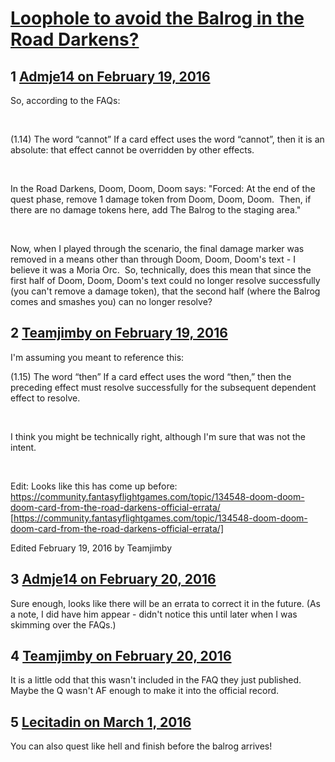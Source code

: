 # [Loophole to avoid the Balrog in the Road Darkens?](https://community.fantasyflightgames.com/topic/203137-loophole-to-avoid-the-balrog-in-the-road-darkens/)

## 1 [Admje14 on February 19, 2016](https://community.fantasyflightgames.com/topic/203137-loophole-to-avoid-the-balrog-in-the-road-darkens/?do=findComment&comment=2062126)

So, according to the FAQs:

 

(1.14) The word “cannot” If a card effect uses the word “cannot”, then it is an absolute: that effect cannot be overridden by other effects.

 

In the Road Darkens, Doom, Doom, Doom says: "Forced: At the end of the quest phase, remove 1 damage token from Doom, Doom, Doom.  Then, if there are no damage tokens here, add The Balrog to the staging area." 

 

Now, when I played through the scenario, the final damage marker was removed in a means other than through Doom, Doom, Doom's text - I believe it was a Moria Orc.  So, technically, does this mean that since the first half of Doom, Doom, Doom's text could no longer resolve successfully (you can't remove a damage token), that the second half (where the Balrog comes and smashes you) can no longer resolve?

## 2 [Teamjimby on February 19, 2016](https://community.fantasyflightgames.com/topic/203137-loophole-to-avoid-the-balrog-in-the-road-darkens/?do=findComment&comment=2062144)

I'm assuming you meant to reference this:

(1.15) The word “then”
If a card effect uses the word “then,” then the preceding effect must resolve successfully for the subsequent dependent effect to resolve.

 

I think you might be technically right, although I'm sure that was not the intent.

 

Edit: Looks like this has come up before: https://community.fantasyflightgames.com/topic/134548-doom-doom-doom-card-from-the-road-darkens-official-errata/ [https://community.fantasyflightgames.com/topic/134548-doom-doom-doom-card-from-the-road-darkens-official-errata/]

Edited February 19, 2016 by Teamjimby

## 3 [Admje14 on February 20, 2016](https://community.fantasyflightgames.com/topic/203137-loophole-to-avoid-the-balrog-in-the-road-darkens/?do=findComment&comment=2062227)

Sure enough, looks like there will be an errata to correct it in the future. (As a note, I did have him appear - didn't notice this until later when I was skimming over the FAQs.)

## 4 [Teamjimby on February 20, 2016](https://community.fantasyflightgames.com/topic/203137-loophole-to-avoid-the-balrog-in-the-road-darkens/?do=findComment&comment=2062273)

It is a little odd that this wasn't included in the FAQ they just published.  Maybe the Q wasn't AF enough to make it into the official record.

## 5 [Lecitadin on March 1, 2016](https://community.fantasyflightgames.com/topic/203137-loophole-to-avoid-the-balrog-in-the-road-darkens/?do=findComment&comment=2078547)

You can also quest like hell and finish before the balrog arrives!

